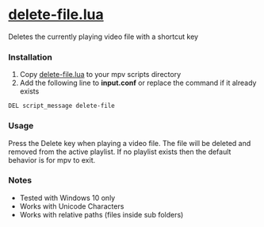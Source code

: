 
# [delete-file.lua](delete-file.lua)
Deletes the currently playing video file with a shortcut key
### Installation
1. Copy [delete-file.lua](delete-file.lua) to your mpv scripts directory
2. Add the following line to **input.conf** or replace the command if it already exists
```
DEL script_message delete-file
```
### Usage
Press the Delete key when playing a video file. The file will be deleted and removed from the active playlist. If no playlist exists then the default behavior is for mpv to exit.
### Notes
* Tested with Windows 10 only
* Works with Unicode Characters
* Works with relative paths (files inside sub folders)
